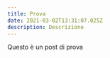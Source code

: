```yaml
---
title: Prova
date: 2021-03-02T13:31:07.025Z
description: Descrizione
---
```

Questo è un post di prova